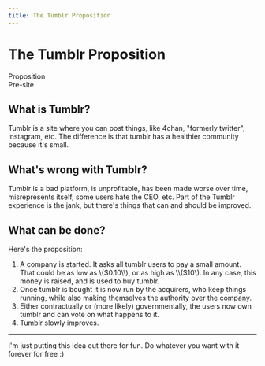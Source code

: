 ```yaml
---
title: The Tumblr Proposition
---
```


# The Tumblr Proposition

Proposition  
Pre-site

## What is Tumblr?

Tumblr is a site where you can post things, like 4chan, "formerly twitter", instagram, etc.
The difference is that tumblr has a healthier community because it's small.

## What's wrong with Tumblr?

Tumblr is a bad platform, is unprofitable, has been made worse over time, misrepresents itself,
some users hate the CEO, etc. Part of the Tumblr experience is the jank, but there's things that
can and should be improved.

## What can be done?

Here's the proposition:

1. A company is started. It asks all tumblr users to pay a small amount. That could be as low as
   \\($0.10\\), or as high as \\($10\\). In any case, this money is raised, and is used to buy tumblr.
2. Once tumblr is bought it is now run by the acquirers, who keep things running, while also making
   themselves the authority over the company.
3. Either contractually or (more likely) governmentally, the users now own tumblr and can vote on
   what happens to it.
4. Tumblr slowly improves.

---

I'm just putting this idea out there for fun. Do whatever you want with it forever for free :\)